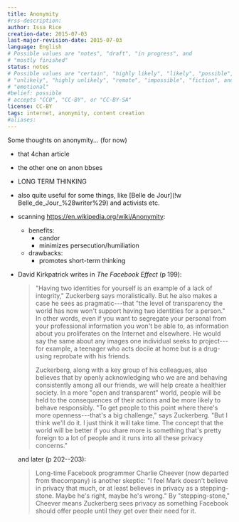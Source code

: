 ```yaml
---
title: Anonymity
#rss-description: 
author: Issa Rice
creation-date: 2015-07-03
last-major-revision-date: 2015-07-03
language: English
# Possible values are "notes", "draft", "in progress", and
# "mostly finished"
status: notes
# Possible values are "certain", "highly likely", "likely", "possible",
# "unlikely", "highly unlikely", "remote", "impossible", "fiction", and
# "emotional"
#belief: possible
# accepts "CC0", "CC-BY", or "CC-BY-SA"
license: CC-BY
tags: internet, anonymity, content creation
#aliases: 
---
```


Some thoughts on anonymity... (for now)

- that 4chan article
- the other one on anon bbses
- LONG TERM THINKING
- also quite useful for some things, like [Belle de Jour](!w Belle_de_Jour_%28writer%29) and activists etc.
- scanning <https://en.wikipedia.org/wiki/Anonymity>:
    - benefits:
        - candor
        - minimizes persecution/humiliation
    - drawbacks:
        - promotes short-term thinking
- David Kirkpatrick writes in *The Facebook Effect* (p 199):

    > "Having two identities for yourself is an example of a lack of integrity," Zuckerberg says moralistically. But he also makes a case he sees as pragmatic---that "the level of transparency the world has now won't support having two identities for a person." In other words, even if you want to segregate your personal from your professional information you won't be able to, as information about you proliferates on the Internet and elsewhere. He would say the same about any images one individual seeks to project---for example, a teenager who acts docile at home but is a drug-using reprobate with his friends.
    >
    > Zuckerberg, along with a key group of his colleagues, also believes that by openly acknowledging who we are and behaving consistently among all our friends, we will help create a healthier society. In a more "open and transparent" world, people will be held to the consequences of their actions and be more likely to behave responsibly. "To get people to this point where there's more openness---that's a big challenge," says Zuckerberg. "But I think we'll do it. I just think it will take time. The concept that the world will be better if you share more is something that's pretty foreign to a lot of people and it runs into all these privacy concerns."

    and later (p 202--203):

    > Long-time Facebook programmer Charlie Cheever (now departed from thecompany) is another skeptic: "I feel Mark doesn't believe in privacy that much, or at least believes in privacy as a stepping-stone. Maybe he's right, maybe he's wrong." By "stepping-stone," Cheever means Zuckerberg sees privacy as something Facebook should offer people until they get over their need for it.
